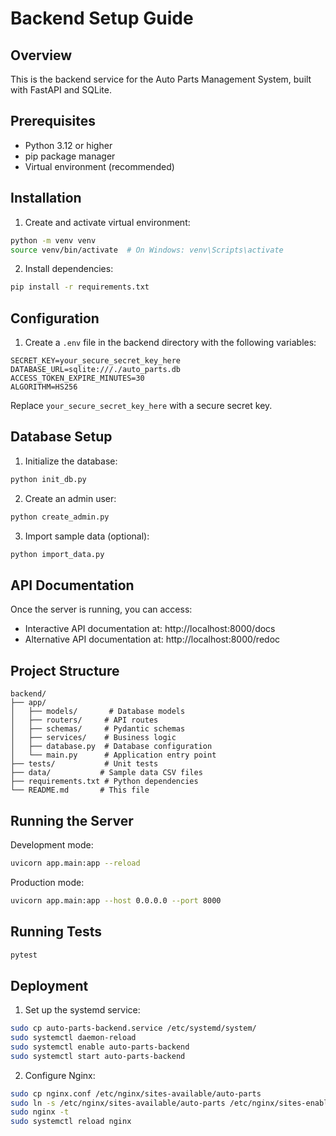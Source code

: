 # Backend Setup Guide

## Overview

This is the backend service for the Auto Parts Management System, built with FastAPI and SQLite.

## Prerequisites

- Python 3.12 or higher
- pip package manager
- Virtual environment (recommended)

## Installation

1. Create and activate virtual environment:

```bash
python -m venv venv
source venv/bin/activate  # On Windows: venv\Scripts\activate
```

2. Install dependencies:

```bash
pip install -r requirements.txt
```

## Configuration

1. Create a `.env` file in the backend directory with the following variables:

```
SECRET_KEY=your_secure_secret_key_here
DATABASE_URL=sqlite:///./auto_parts.db
ACCESS_TOKEN_EXPIRE_MINUTES=30
ALGORITHM=HS256
```

Replace `your_secure_secret_key_here` with a secure secret key.

## Database Setup

1. Initialize the database:

```bash
python init_db.py
```

2. Create an admin user:

```bash
python create_admin.py
```

3. Import sample data (optional):

```bash
python import_data.py
```

## API Documentation

Once the server is running, you can access:

- Interactive API documentation at: http://localhost:8000/docs
- Alternative API documentation at: http://localhost:8000/redoc

## Project Structure

```
backend/
├── app/
│   ├── models/       # Database models
│   ├── routers/     # API routes
│   ├── schemas/     # Pydantic schemas
│   ├── services/    # Business logic
│   ├── database.py  # Database configuration
│   └── main.py      # Application entry point
├── tests/           # Unit tests
├── data/           # Sample data CSV files
├── requirements.txt # Python dependencies
└── README.md       # This file
```

## Running the Server

Development mode:

```bash
uvicorn app.main:app --reload
```

Production mode:

```bash
uvicorn app.main:app --host 0.0.0.0 --port 8000
```

## Running Tests

```bash
pytest
```

## Deployment

1. Set up the systemd service:

```bash
sudo cp auto-parts-backend.service /etc/systemd/system/
sudo systemctl daemon-reload
sudo systemctl enable auto-parts-backend
sudo systemctl start auto-parts-backend
```

2. Configure Nginx:

```bash
sudo cp nginx.conf /etc/nginx/sites-available/auto-parts
sudo ln -s /etc/nginx/sites-available/auto-parts /etc/nginx/sites-enabled/
sudo nginx -t
sudo systemctl reload nginx
```
